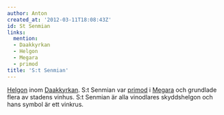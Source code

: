 ```yaml
---
author: Anton
created_at: '2012-03-11T18:08:43Z'
id: St Senmian
links:
  mention:
  - Daakkyrkan
  - Helgon
  - Megara
  - primod
title: 'S:t Senmian'
---
```


[Helgon] inom [Daakkyrkan]. S:t Senmian var [primod] i [Megara] och grundlade flera av stadens
vinhus. S:t Senmian är alla vinodlares skyddshelgon och hans symbol är ett vinkrus.

  [Helgon]: Helgon
  [Daakkyrkan]: Daakkyrkan
  [primod]: primod
  [Megara]: Megara
